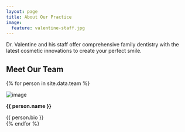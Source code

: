 ```yaml
---
layout: page
title: About Our Practice
image:
  feature: valentine-staff.jpg
---
```


Dr. Valentine and his staff offer comprehensive family dentistry with the latest cosmetic innovations to create your perfect smile.

## Meet Our Team

{% for person in site.data.team %} 
  <div class="bio">
    <div class="bio-picture">
      <img src="{{ person.picture }}" alt="image" class="framed bio">
    </div>
    <div class="bio-text">
      <p><strong>{{ person.name }}</strong></p>
      {{ person.bio }}
    </div>
  </div>
{% endfor %}
